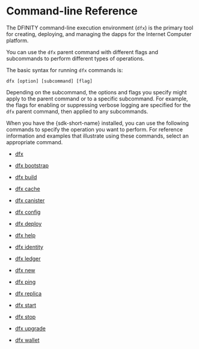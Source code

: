 # Command-line Reference

The DFINITY command-line execution environment (`dfx`) is the primary tool for creating, deploying, and managing the dapps for the Internet Computer platform.

You can use the `dfx` parent command with different flags and subcommands to perform different types of operations.

The basic syntax for running `dfx` commands is:

    dfx [option] [subcommand] [flag]

Depending on the subcommand, the options and flags you specify might apply to the parent command or to a specific subcommand. For example, the flags for enabling or suppressing verbose logging are specified for the `dfx` parent command, then applied to any subcommands.

When you have the {sdk-short-name} installed, you can use the following commands to specify the operation you want to perform. For reference information and examples that illustrate using these commands, select an appropriate command.

-   [dfx](dfx-parent.md)

-   [dfx bootstrap](dfx-bootstrap.md)

-   [dfx build](dfx-build.md)

-   [dfx cache](dfx-cache.md)

-   [dfx canister](dfx-canister.md)

-   [dfx config](dfx-config.md)

-   [dfx deploy](dfx-deploy.md)

-   [dfx help](dfx-help.md)

-   [dfx identity](dfx-identity.md)

-   [dfx ledger](dfx-ledger.md)

-   [dfx new](dfx-new.md)

-   [dfx ping](dfx-ping.md)

-   [dfx replica](dfx-replica.md)

-   [dfx start](dfx-start.mdl)

-   [dfx stop](dfx-stop.md)

-   [dfx upgrade](dfx-upgrade.md)

-   [dfx wallet](dfx-wallet.md)

